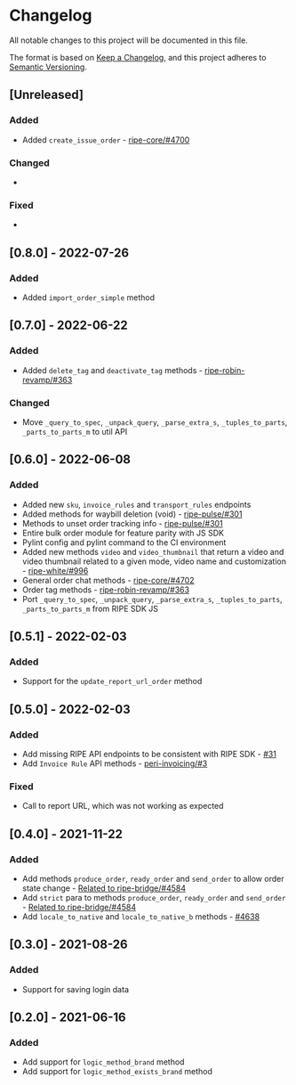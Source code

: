 # Changelog

All notable changes to this project will be documented in this file.

The format is based on [Keep a Changelog](https://keepachangelog.com/en/1.0.0/),
and this project adheres to [Semantic Versioning](https://semver.org/spec/v2.0.0.html).

## [Unreleased]

### Added

* Added `create_issue_order` - [ripe-core/#4700](https://github.com/ripe-tech/ripe-core/issues/4700)

### Changed

*

### Fixed

*

## [0.8.0] - 2022-07-26

### Added

* Added `import_order_simple` method

## [0.7.0] - 2022-06-22

### Added

* Added `delete_tag` and `deactivate_tag` methods - [ripe-robin-revamp/#363](https://github.com/ripe-tech/ripe-robin-revamp/issues/363)

### Changed

* Move `_query_to_spec`, `_unpack_query`, `_parse_extra_s`, `_tuples_to_parts`, `_parts_to_parts_m` to util API

## [0.6.0] - 2022-06-08

### Added

* Added new `sku`, `invoice_rules` and `transport_rules` endpoints
* Added methods for waybill deletion (void) - [ripe-pulse/#301](https://github.com/ripe-tech/ripe-pulse/issues/301)
* Methods to unset order tracking info - [ripe-pulse/#301](https://github.com/ripe-tech/ripe-pulse/issues/301)
* Entire bulk order module for feature parity with JS SDK
* Pylint config and pylint command to the CI environment
* Added new methods `video` and `video_thumbnail` that return a video and video thumbnail related to a given mode, video name and customization - [ripe-white/#996](https://github.com/ripe-tech/ripe-white/issues/996)
* General order chat methods - [ripe-core/#4702](https://github.com/ripe-tech/ripe-core/issues/4702)
* Order tag methods - [ripe-robin-revamp/#363](https://github.com/ripe-tech/ripe-robin-revamp/issues/363)
* Port `_query_to_spec`, `_unpack_query`, `_parse_extra_s`, `_tuples_to_parts`, `_parts_to_parts_m` from RIPE SDK JS

## [0.5.1] - 2022-02-03

### Added

* Support for the `update_report_url_order` method

## [0.5.0] - 2022-02-03

### Added

* Add missing RIPE API endpoints to be consistent with RIPE SDK - [#31](https://github.com/ripe-tech/ripe-api/pull/31)
* Add `Invoice Rule` API methods - [peri-invoicing/#3](https://github.com/ripe-tech/peri-invoicing/issues/3)

### Fixed

* Call to report URL, which was not working as expected

## [0.4.0] - 2021-11-22

### Added

* Add methods `produce_order`, `ready_order` and `send_order` to allow order state change - [Related to ripe-bridge/#4584](https://github.com/ripe-tech/ripe-bridge/issues/148)
* Add `strict` para to methods `produce_order`, `ready_order` and `send_order` - [Related to ripe-bridge/#4584](https://github.com/ripe-tech/ripe-bridge/issues/148)
* Add `locale_to_native` and `locale_to_native_b` methods - [#4638](https://github.com/ripe-tech/ripe-core/issues/4638)

## [0.3.0] - 2021-08-26

### Added

* Support for saving login data

## [0.2.0] - 2021-06-16

### Added

* Add support for `logic_method_brand` method
* Add support for `logic_method_exists_brand` method
